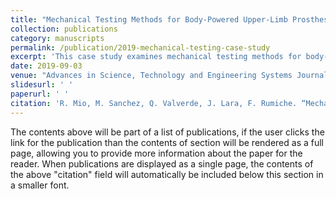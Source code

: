 ```yaml
---
title: "Mechanical Testing Methods for Body-Powered Upper-Limb Prostheses: A Case Study"
collection: publications
category: manuscripts
permalink: /publication/2019-mechanical-testing-case-study
excerpt: 'This case study examines mechanical testing methods for body-powered upper-limb prostheses.'
date: 2019-09-03
venue: "Advances in Science, Technology and Engineering Systems Journal"
slidesurl: ' '
paperurl: ' '
citation: 'R. Mio, M. Sanchez, Q. Valverde, J. Lara, F. Rumiche. “Mechanical Testing Methods for Body-Powered Upper-Limb Prostheses: A Case Study”, Advances in Science, Technology and Engineering Systems Journal, vol. 4, no. 5, pp. 61-68 (2019).'
---
```


The contents above will be part of a list of publications, if the user clicks the link for the publication than the contents of section will be rendered as a full page, allowing you to provide more information about the paper for the reader. When publications are displayed as a single page, the contents of the above "citation" field will automatically be included below this section in a smaller font.